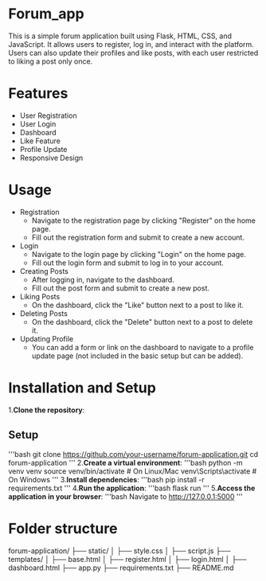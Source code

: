 # Forum_app
This is a simple forum application built using Flask, HTML, CSS, and JavaScript. It allows users to register, log in, and interact with the platform. Users can also update their profiles and like posts, with each user restricted to liking a post only once.

# Features
- User Registration
- User Login
- Dashboard
- Like Feature
- Profile Update
- Responsive Design

# Usage
- Registration
  - Navigate to the registration page by clicking "Register" on the home page.
  - Fill out the registration form and submit to create a new account.
- Login
  - Navigate to the login page by clicking "Login" on the home page.
  - Fill out the login form and submit to log in to your account.
- Creating Posts
  - After logging in, navigate to the dashboard.
  - Fill out the post form and submit to create a new post.
- Liking Posts
  - On the dashboard, click the "Like" button next to a post to like it.
- Deleting Posts
  - On the dashboard, click the "Delete" button next to a post to delete it.
- Updating Profile
  - You can add a form or link on the dashboard to navigate to a profile update page (not included in the basic setup but can be added).

# Installation and Setup
1.**Clone the repository**:
## Setup
'''bash
git clone https://github.com/your-username/forum-application.git
cd forum-application
'''
2.**Create a virtual environment**:
'''bash
python -m venv venv
source venv/bin/activate    # On Linux/Mac
venv\Scripts\activate       # On Windows
'''
3.**Install dependencies**:
'''bash
pip install -r requirements.txt
'''
4.**Run the application**:
'''bash
flask run
'''
5.**Access the application in your browser**:
'''bash
Navigate to http://127.0.0.1:5000
'''

# Folder structure
forum-application/
├── static/
│   ├── style.css
│   ├── script.js
├── templates/
│   ├── base.html
│   ├── register.html
│   ├── login.html
│   ├── dashboard.html
├── app.py
├── requirements.txt
├── README.md

